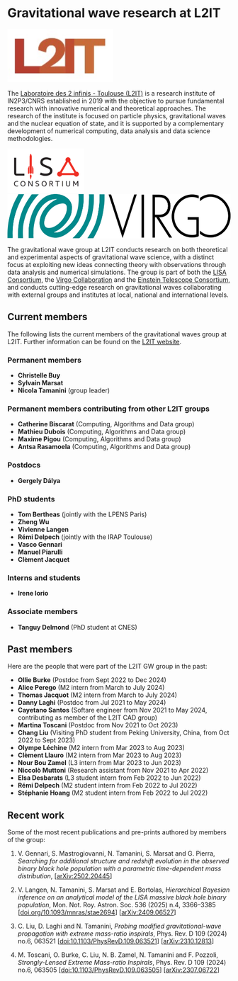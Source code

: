 # Gravitational wave research at L2IT

<img src="/assets/img/L2IT_logo.jpg" height="120" />

The [Laboratoire des 2 infinis - Toulouse (L2IT)](https://www.l2it.in2p3.fr) is a research institute of IN2P3/CNRS established in 2019 with the objective to pursue fundamental research with innovative numerical and theoretical approaches. The research of the institute is focused on particle physics, gravitational waves and the nuclear equation of state, and it is supported by a complementary development of numerical computing, data analysis and data science methodologies.

<img src="/assets/img/lisaconlogo.png" height="100" /><img src="/assets/img/Logo-virgo.jpg" height="100" />

The gravitational wave group at L2IT conducts research on both theoretical and experimental aspects of gravitational wave science, with a distinct focus at exploiting new ideas connecting theory with observations through data analysis and numerical simulations. The group is part of both the [LISA Consortium](https://www.lisamission.org), the [Virgo Collaboration](https://www.virgo-gw.eu) and the [Einstein Telescope Consortium](https://www.et-gw.eu), and conducts cutting-edge research on gravitational waves collaborating with external groups and institutes at local, national and international levels.



## Current members

The following lists the current members of the gravitational waves group at L2IT.
Further information can be found on the [L2IT website](https://annuaire.in2p3.fr/laboratory/48).

### Permanent members

- **Christelle Buy**
- **Sylvain Marsat**
- **Nicola Tamanini** (group leader)

### Permanent members contributing from other L2IT groups

- **Catherine Biscarat** (Computing, Algorithms and Data group)
- **Mathieu Dubois** (Computing, Algorithms and Data group)
- **Maxime Pigou** (Computing, Algorithms and Data group)
- **Antsa Rasamoela** (Computing, Algorithms and Data group)

### Postdocs

- **Gergely Dálya**

### PhD students

- **Tom Bertheas** (jointly with the LPENS Paris)
- **Zheng Wu** 
- **Vivienne Langen**
- **Rémi Delpech** (jointly with the IRAP Toulouse)
- **Vasco Gennari**
- **Manuel Piarulli**
- **Clèment Jacquet**

### Interns and students

- **Irene Iorio**

### Associate members

- **Tanguy Delmond** (PhD student at CNES)

## Past members

Here are the people that were part of the L2IT GW group in the past:

- **Ollie Burke** (Postdoc from Sept 2022 to Dec 2024)
- **Alice Perego** (M2 intern from March to July 2024)
- **Thomas Jacquot** (M2 intern from March to July 2024)
- **Danny Laghi** (Postdoc from Jul 2021 to May 2024)
- **Cayetano Santos** (Softare engineer from Nov 2021 to May 2024, contributing as member of the L2IT CAD group)
- **Martina Toscani** (Postdoc from Nov 2021 to Oct 2023)
- **Chang Liu** (Visiting PhD student from Peking University, China, from Oct 2022 to Sept 2023)
- **Olympe Léchine** (M2 intern from Mar 2023 to Aug 2023)
- **Clèment Llauro** (M2 intern from Mar 2023 to Aug 2023)
- **Nour Bou Zamel** (L3 intern from Mar 2023 to Jun 2023)
- **Niccolò Muttoni** (Research assistant from Nov 2021 to Apr 2022)
- **Elsa Desbarats** (L3 student intern from Feb 2022 to Jun 2022)
- **Rémi Delpech** (M2 student intern from Feb 2022 to Jul 2022)
- **Stéphanie Hoang** (M2 student intern from Feb 2022 to Jul 2022)

## Recent work 

Some of the most recent publications and pre-prints authored by members of the group:

1. V. Gennari, S. Mastrogiovanni, N. Tamanini, S. Marsat and G. Pierra,
_Searching for additional structure and redshift evolution in the observed binary black hole population with a parametric time-dependent mass distribution_,
[[arXiv:2502.20445](https://arxiv.org/abs/2502.20445)]

1. V. Langen, N. Tamanini, S. Marsat and E. Bortolas,
_Hierarchical Bayesian inference on an analytical model of the LISA massive black hole binary population_,
Mon. Not. Roy. Astron. Soc. 536 (2025) n.4, 3366–3385
[[doi.org/10.1093/mnras/stae2694](https://doi.org/10.1093/mnras/stae2694)]
[[arXiv:2409.06527](https://arxiv.org/abs/2409.06527)]

1. C. Liu, D. Laghi and N. Tamanini,
_Probing modified gravitational-wave propagation with extreme mass-ratio inspirals_,
Phys. Rev. D 109 (2024) no.6, 063521
[[doi:10.1103/PhysRevD.109.063521](https://doi.org/10.1103/PhysRevD.109.063521)]
[[arXiv:2310.12813](https://arxiv.org/abs/2310.12813)]

1. M. Toscani, O. Burke, C. Liu, N. B. Zamel, N. Tamanini and F. Pozzoli,
_Strongly-Lensed Extreme Mass-ratio Inspirals_,
Phys. Rev. D 109 (2024) no.6, 063505
[[doi:10.1103/PhysRevD.109.063505](https://doi.org/10.1103/PhysRevD.109.063505)]
[[arXiv:2307.06722](https://arxiv.org/abs/2307.06722)]
